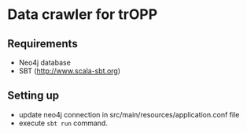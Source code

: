 # Data crawler for trOPP

## Requirements
 - Neo4j database
 - SBT (http://www.scala-sbt.org)
 
## Setting up
 - update neo4j connection in src/main/resources/application.conf file
 - execute `sbt run` command.